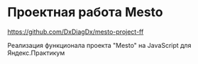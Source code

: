 # Проектная работа Mesto

https://github.com/DxDiagDx/mesto-project-ff

Реализация функционала проекта "Mesto" на JavaScript для Яндекс.Практикум